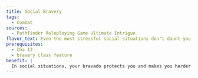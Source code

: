```yaml
---
title: Social Bravery
tags:
  - Combat
sources:
  - Pathfinder Roleplaying Game Ultimate Intrigue
flavor_text: Even the most stressful social situations don't daunt you, and you weather them as easily as a battle with a dragon.
prerequisites:
  - Cha 13
  - bravery class feature
benefit: |
  In social situations, your bravado protects you and makes you harder to read. Add your bravery bonus to the DCs of checks to demoralize you, feint against you, change your attitude, or convince you to perform a request (this also applies against Cutting Humiliation and Intoxicating Flattery). Additionally, add a morale bonus equal to your bravery bonus on Bluff and Intimidate checks.
---
```


